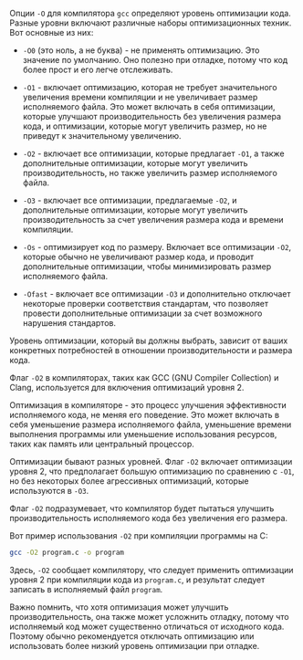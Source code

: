 Опции `-O` для компилятора `gcc` определяют уровень оптимизации кода. Разные уровни включают различные наборы оптимизационных техник. Вот основные из них:

-   `-O0` (это ноль, а не буква) - не применять оптимизацию. Это значение по умолчанию. Оно полезно при отладке, потому что код более прост и его легче отслеживать.
    
-   `-O1` - включает оптимизацию, которая не требует значительного увеличения времени компиляции и не увеличивает размер исполняемого файла. Это может включать в себя оптимизации, которые улучшают производительность без увеличения размера кода, и оптимизации, которые могут увеличить размер, но не приведут к значительному увеличению.
    
-   `-O2` - включает все оптимизации, которые предлагает `-O1`, а также дополнительные оптимизации, которые могут увеличить производительность, но также увеличить размер исполняемого файла.
    
-   `-O3` - включает все оптимизации, предлагаемые `-O2`, и дополнительные оптимизации, которые могут увеличить производительность за счет увеличения размера кода и времени компиляции.
    
-   `-Os` - оптимизирует код по размеру. Включает все оптимизации `-O2`, которые обычно не увеличивают размер кода, и проводит дополнительные оптимизации, чтобы минимизировать размер исполняемого файла.
    
-   `-Ofast` - включает все оптимизации `-O3` и дополнительно отключает некоторые проверки соответствия стандартам, что позволяет провести дополнительные оптимизации за счет возможного нарушения стандартов.
    

Уровень оптимизации, который вы должны выбрать, зависит от ваших конкретных потребностей в отношении производительности и размера кода.

Флаг `-O2` в компиляторах, таких как GCC (GNU Compiler Collection) и Clang, используется для включения оптимизаций уровня 2.

Оптимизация в компиляторе - это процесс улучшения эффективности исполняемого кода, не меняя его поведение. Это может включать в себя уменьшение размера исполняемого файла, уменьшение времени выполнения программы или уменьшение использования ресурсов, таких как память или центральный процессор.

Оптимизации бывают разных уровней. Флаг `-O2` включает оптимизации уровня 2, что предполагает большую оптимизацию по сравнению с `-O1`, но без некоторых более агрессивных оптимизаций, которые используются в `-O3`.

Флаг `-O2` подразумевает, что компилятор будет пытаться улучшить производительность исполняемого кода без увеличения его размера.

Вот пример использования `-O2` при компиляции программы на C:

```bash
gcc -O2 program.c -o program
```

Здесь, `-O2` сообщает компилятору, что следует применить оптимизации уровня 2 при компиляции кода из `program.c`, и результат следует записать в исполняемый файл `program`.

Важно помнить, что хотя оптимизация может улучшить производительность, она также может усложнить отладку, потому что исполняемый код может существенно отличаться от исходного кода. Поэтому обычно рекомендуется отключать оптимизацию или использовать более низкий уровень оптимизации при отладке.